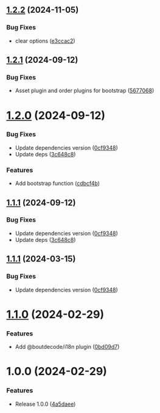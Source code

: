 ## [1.2.2](https://github.com/boutdecode/yion/compare/v1.2.1...v1.2.2) (2024-11-05)


### Bug Fixes

* clear options ([e3ccac2](https://github.com/boutdecode/yion/commit/e3ccac2c21225d5a6a3b1473ba95e7bbdaaf0738))

## [1.2.1](https://github.com/boutdecode/yion/compare/v1.2.0...v1.2.1) (2024-09-12)


### Bug Fixes

* Asset plugin and order plugins for bootstrap ([5677068](https://github.com/boutdecode/yion/commit/5677068882038e82226417bbbecb084598e9032f))

# [1.2.0](https://github.com/boutdecode/yion/compare/v1.1.0...v1.2.0) (2024-09-12)


### Bug Fixes

* Update dependencies version ([0cf9348](https://github.com/boutdecode/yion/commit/0cf9348b6f95d622d00e5ea1862ed64fc1dce83b))
* Update deps ([3c648c8](https://github.com/boutdecode/yion/commit/3c648c85560a5aaa3a058d5e43489e46559e6fff))


### Features

* Add bootstrap function ([cdbcf4b](https://github.com/boutdecode/yion/commit/cdbcf4b7953b8f83876d57c9afed6622fbcb57cb))

## [1.1.1](https://github.com/boutdecode/yion/compare/v1.1.0...v1.1.1) (2024-09-12)


### Bug Fixes

* Update dependencies version ([0cf9348](https://github.com/boutdecode/yion/commit/0cf9348b6f95d622d00e5ea1862ed64fc1dce83b))
* Update deps ([3c648c8](https://github.com/boutdecode/yion/commit/3c648c85560a5aaa3a058d5e43489e46559e6fff))

## [1.1.1](https://github.com/boutdecode/yion/compare/v1.1.0...v1.1.1) (2024-03-15)


### Bug Fixes

* Update dependencies version ([0cf9348](https://github.com/boutdecode/yion/commit/0cf9348b6f95d622d00e5ea1862ed64fc1dce83b))

# [1.1.0](https://github.com/boutdecode/yion/compare/v1.0.0...v1.1.0) (2024-02-29)


### Features

* Add @boutdecode/i18n plugin ([0bd09d7](https://github.com/boutdecode/yion/commit/0bd09d7a78695220bc86ae243ca3a98af1369110))

# 1.0.0 (2024-02-29)


### Features

* Release 1.0.0 ([4a5daee](https://github.com/boutdecode/yion/commit/4a5daee327b2bd76ede969766f5dbb135b9bf98f))

